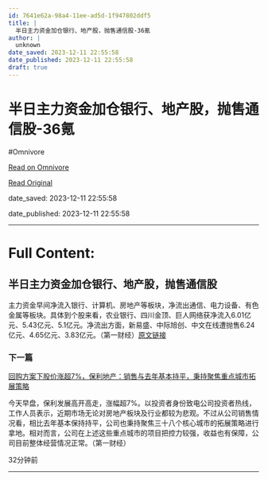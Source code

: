 ```yaml
---
id: 7641e62a-98a4-11ee-ad5d-1f947802ddf5
title: |
  半日主力资金加仓银行、地产股，抛售通信股-36氪
author: |
  unknown
date_saved: 2023-12-11 22:55:58
date_published: 2023-12-11 22:55:58
draft: true
---
```


# 半日主力资金加仓银行、地产股，抛售通信股-36氪
#Omnivore

[Read on Omnivore](https://omnivore.app/me/36-18c5c38984a)

[Read Original](https://36kr.com/newsflashes/2557220337146497?f=rss)

date_saved: 2023-12-11 22:55:58

date_published: 2023-12-11 22:55:58

--- 

# Full Content: 

## 半日主力资金加仓银行、地产股，抛售通信股

主力资金早间净流入银行、计算机、房地产等板块，净流出通信、电力设备、有色金属等板块。具体到个股来看，农业银行、四川金顶、巨人网络获净流入6.01亿元、5.43亿元、5.1亿元。净流出方面，新易盛、中际旭创、中文在线遭抛售6.24亿元、4.65亿元、3.83亿元。（第一财经）[原文链接](https://www.yicai.com/brief/101923989.html)

### 下一篇

[回购方案下股价涨超7%，保利地产：销售与去年基本持平，秉持聚焦重点城市拓展策略](https://36kr.com/newsflashes/2557219617168009)

今天早盘，保利发展高开高走，涨幅超7%。以投资者身份致电公司投资者热线，工作人员表示，近期市场无论对房地产板块及行业都较为悲观。不过从公司销售情况看，相比去年基本保持持平，公司也秉持聚焦三十八个核心城市的拓展策略进行拿地。相对而言，公司在上述这些重点城市的项目把控力较强，收益也有保障，公司目前整体经营情况正常。（第一财经）

32分钟前

---

